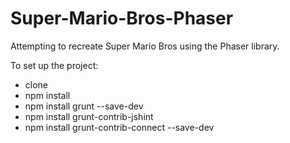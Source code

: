 # Super-Mario-Bros-Phaser
Attempting to recreate Super Mario Bros using the Phaser library.

To set up the project:
- clone
- npm install
- npm install grunt --save-dev
- npm install grunt-contrib-jshint
- npm install grunt-contrib-connect --save-dev
